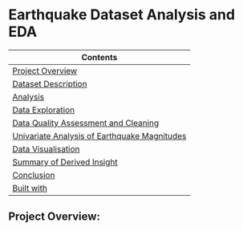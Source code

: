 # **Earthquake Dataset Analysis and EDA**

| Contents 											 	   	|
| -------- 											 	   	|
| [Project Overview](#Project-Overview)			   	|
| [Dataset Description](#Dataset-Description)			   	|
| [Analysis](#Analysis) 		   		|
| [Data Exploration](#Data-Exploration) 		   		|
| [Data Quality Assessment and Cleaning](#Data-Quality-Assessment-and-Cleaning)							|
| [Univariate Analysis of Earthquake Magnitudes](#Univariate-Analysis-of-Earthquake-Magnitudes)					   		|
| [Data Visualisation](#Data-Visualisation)						   	|
| [Summary of Derived Insight](#Summary-of-Derived-Insight)					|
| [Conclusion](#Conclusion)									|
| [Built with](#Built-with)							   		|

## Project Overview: 

